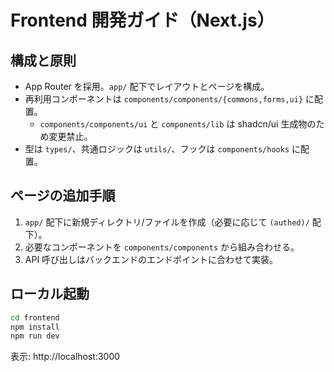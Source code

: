 # Frontend 開発ガイド（Next.js）

## 構成と原則

- App Router を採用。`app/` 配下でレイアウトとページを構成。
- 再利用コンポーネントは `components/components/{commons,forms,ui}` に配置。
  - `components/components/ui` と `components/lib` は shadcn/ui 生成物のため変更禁止。
- 型は `types/`、共通ロジックは `utils/`、フックは `components/hooks` に配置。

## ページの追加手順

1. `app/` 配下に新規ディレクトリ/ファイルを作成（必要に応じて `(authed)/` 配下）。
2. 必要なコンポーネントを `components/components` から組み合わせる。
3. API 呼び出しはバックエンドのエンドポイントに合わせて実装。

## ローカル起動

```bash
cd frontend
npm install
npm run dev
```

表示: http://localhost:3000

